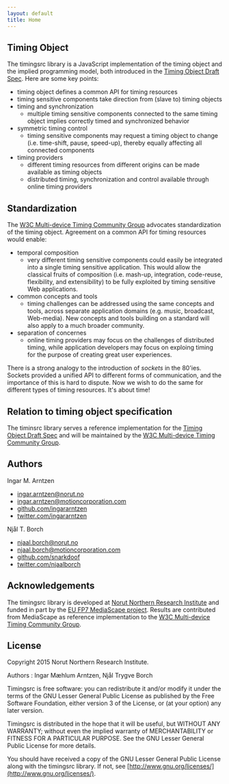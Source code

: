 ```yaml
---
layout: default
title: Home
---
```


## Timing Object

The timingsrc library is a JavaScript implementation of the timing object and the implied programming model, both introduced in the [Timing Object Draft Spec](http://webtiming.github.io/timingobject/). Here are some key points:

- timing object defines a common API for timing resources
- timing sensitive components take direction from (slave to) timing objects
- timing and synchronization
	- multiple timing sensitive components connected to the same timing object implies correctly timed and synchronized behavior
- symmetric timing control
	- timing sensitive components may request a timing object to change (i.e. time-shift, pause, speed-up), thereby equally affecting all connected components
- timing providers
	- different timing resources from different origins can be made available as timing objects
	- distributed timing, synchronization and control available through online timing providers


## Standardization

The [W3C Multi-device Timing Community Group](https://www.w3.org/community/webtiming/) advocates standardization of the timing object. Agreement on a common API for timing resources would enable:

- temporal composition
	- very different timing sensitive components could easily be integrated into a single timing sensitive application. This would allow the classical fruits of composition (i.e. mash-up, integration, code-reuse, flexibility, and extensibility) to be fully exploited by timing sensitive Web applications.
- common concepts and tools
	- timing challenges can be addressed using the same concepts and tools, across separate application domains (e.g. music, broadcast, Web-media). New concepts and tools building on a standard will also apply to a much broader community.  
- separation of concernes
	- online timing providers may focus on the challenges of distributed timing, while application developers may focus on exploing timing for the purpose of creating great user experiences.     

There is a strong analogy to the introduction of *sockets* in the 80'ies. Sockets provided a unified API to different forms of communication, and the importance of this is hard to dispute. Now we wish to do the same for different types of timing resources. It's about time!


## Relation to timing object specification

The timinsrc library serves a reference implementation for the [Timing Object Draft Spec](http://webtiming.github.io/timingobject/) and will be maintained by the [W3C Multi-device Timing Community Group](https://www.w3.org/community/webtiming/).

## Authors

Ingar M. Arntzen 

- [ingar.arntzen@norut.no](mailto://ingar.arntzen@norut.no)
- [ingar.arntzen@motioncorporation.com](mailto://ingar.arntzen@motioncorporation.com)
- [github.com/ingararntzen](https://github.com/ingararntzen)
- [twitter.com/ingararntzen](https://twitter.com/ingararntzen)

Njål T. Borch

- [njaal.borch@norut.no](mailto://njaal.borch@norut.no)
- [njaal.borch@motioncorporation.com](mailto://njaal.borch@motioncorporation.com)
- [github.com/snarkdoof](https://github.com/snarkdoof)
- [twitter.com/njaalborch](https://twitter.com/njaalborch)


## Acknowledgements

The timingsrc library is developed at [Norut Northern Research Institute](http://norut.no/) and funded in part by the [EU FP7 MediaScape project](http://mediascapeproject.eu). Results are contributed from MediaScape as reference implementation to the [W3C Multi-device Timing Community Group](https://www.w3.org/community/webtiming/).


## License

Copyright 2015 Norut Northern Research Institute.

Authors : Ingar Mæhlum Arntzen, Njål Trygve Borch

Timingsrc is free software: you can redistribute it and/or modify it under the terms of the GNU Lesser General Public License as published by the Free Software Foundation, either version 3 of the License, or (at your option) any later version.

Timingsrc is distributed in the hope that it will be useful, but WITHOUT ANY WARRANTY; without even the implied warranty of MERCHANTABILITY or FITNESS FOR A PARTICULAR PURPOSE.  See the GNU Lesser General Public License for more details.

You should have received a copy of the GNU Lesser General Public License along with the timingsrc library.  If not, see [http://www.gnu.org/licenses/](http://www.gnu.org/licenses/).



